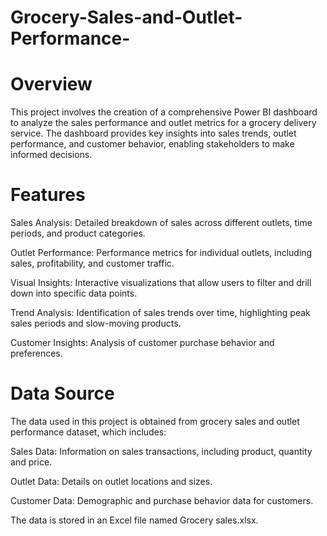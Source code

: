 # Grocery-Sales-and-Outlet-Performance-
# Overview
This project involves the creation of a comprehensive Power BI dashboard to analyze the sales performance and outlet metrics for a grocery delivery service. The dashboard provides key insights into sales trends, outlet performance, and customer behavior, enabling stakeholders to make informed decisions.

# Features
Sales Analysis: Detailed breakdown of sales across different outlets, time periods, and product categories.

Outlet Performance: Performance metrics for individual outlets, including sales, profitability, and customer traffic.

Visual Insights: Interactive visualizations that allow users to filter and drill down into specific data points.

Trend Analysis: Identification of sales trends over time, highlighting peak sales periods and slow-moving products.

Customer Insights: Analysis of customer purchase behavior and preferences.

# Data Source
The data used in this project is obtained from grocery sales and outlet performance dataset, which includes:

Sales Data: Information on sales transactions, including product, quantity and price.

Outlet Data: Details on outlet locations and sizes.

Customer Data: Demographic and purchase behavior data for customers.

The data is stored in an Excel file named Grocery sales.xlsx.
